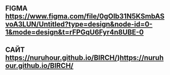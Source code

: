 
## FIGMA https://www.figma.com/file/0gOIb31N5KSmbASvoA3LUN/Untitled?type=design&node-id=0-1&mode=design&t=rFPGqU6Fyr4n8UBE-0
## САЙТ https://nuruhour.github.io/BIRCH/)https://nuruhour.github.io/BIRCH/
